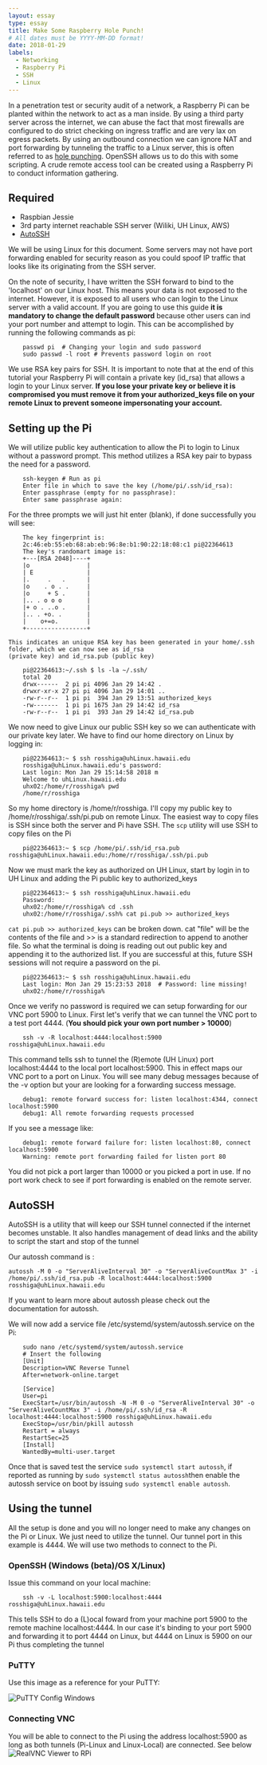 ```yaml
---
layout: essay
type: essay
title: Make Some Raspberry Hole Punch!
# All dates must be YYYY-MM-DD format!
date: 2018-01-29
labels:
  - Networking
  - Raspberry Pi
  - SSH
  - Linux
---
```


In a penetration test or security audit of a network, a Raspberry Pi can be planted within the network to act as a man inside. 
By using a third party server across the internet, we can abuse the fact that most firewalls are configured to do strict checking on ingress traffic and are very lax on egress packets. By using an outbound connection we can ignore NAT and port forwarding by tunneling the traffic to a Linux server, this is often referred to as [hole punching](https://en.wikipedia.org/wiki/Hole_punching_(networking)). OpenSSH allows us to do this with some scripting. A crude remote access tool can be created using a Raspberry Pi to conduct information gathering. 

## Required

 - Raspbian Jessie
 - 3rd party internet reachable SSH server (Wiliki, UH Linux, AWS)
 - [AutoSSH](https://linux.die.net/man/1/autossh)

We will be using Linux for this document. Some servers may not have port forwarding enabled for security reason as you 
could spoof IP traffic that looks like its originating from the SSH server. 

On the note of security, I have written the SSH forward to bind to the 'localhost' on our Linux host. This means your 
data is not exposed to the internet. However, it is exposed to all users who can login to the Linux server with a valid 
account. If you are going to use this guide **it is mandatory to change the default password** because other users can 
ind your port number and attempt to login. This can be accomplished by running the following commands as pi:
```
    passwd pi  # Changing your login and sudo password
    sudo passwd -l root # Prevents password login on root
```

We use RSA key pairs for SSH. It is important to note that at the end of this tutorial your Raspberry Pi will contain 
a private key (id_rsa) that allows a login to your Linux server. **If you lose your private key or believe it is 
compromised you must remove it from your authorized_keys file on your remote Linux to prevent someone impersonating your account.** 
## Setting up the Pi
We will utilize public key authentication to allow the Pi to login to Linux without a password prompt. This method utilizes a RSA key pair to bypass the need for a password. 
```
    ssh-keygen # Run as pi
    Enter file in which to save the key (/home/pi/.ssh/id_rsa):
    Enter passphrase (empty for no passphrase):
    Enter same passphrase again:
```

For the three prompts we will just hit enter (blank), if done successfully you will see:
```
    The key fingerprint is:
	2c:46:eb:55:eb:68:ab:eb:96:8e:b1:90:22:18:08:c1 pi@22364613
	The key's randomart image is:
	+---[RSA 2048]----+
	|o                |
	| E               |
	|.     .   .      |
	|o    . o . .     |
	|o     + S .      |
	|.. . o o o       |
	|+ o . ..o .      |
	|.. . +o. .       |
	|    o+=o.        |
	+-----------------+

This indicates an unique RSA key has been generated in your home/.ssh folder, which we can now see as id_rsa 
(private key) and id_rsa.pub (public key)

	pi@22364613:~/.ssh $ ls -la ~/.ssh/
	total 20
	drwx------  2 pi pi 4096 Jan 29 14:42 .
	drwxr-xr-x 27 pi pi 4096 Jan 29 14:01 ..
	-rw-r--r--  1 pi pi  394 Jan 29 13:51 authorized_keys
	-rw-------  1 pi pi 1675 Jan 29 14:42 id_rsa
	-rw-r--r--  1 pi pi  393 Jan 29 14:42 id_rsa.pub
```

We now need to give Linux our public SSH key so we can authenticate with our private key later. 
We have to find our home directory on Linux by logging in:
```
    pi@22364613:~ $ ssh rosshiga@uhLinux.hawaii.edu
	rosshiga@uhLinux.hawaii.edu's password:
	Last login: Mon Jan 29 15:14:58 2018 m
	Welcome to uhLinux.hawaii.edu
	uhx02:/home/r/rosshiga% pwd
	/home/r/rosshiga
```
	
So my home directory is /home/r/rosshiga. I'll copy my public key to /home/r/rosshiga/.ssh/pi.pub on remote Linux. 
The easiest way to copy files is SSH since both the server and Pi have SSH. 
The `scp` utility will use SSH to copy files on the Pi
```
    pi@22364613:~ $ scp /home/pi/.ssh/id_rsa.pub rosshiga@uhLinux.hawaii.edu:/home/r/rosshiga/.ssh/pi.pub
```
Now we must mark the key as authorized on UH Linux, start by login in to UH Linux and adding the Pi public key to 
authorized_keys
```
    pi@22364613:~ $ ssh rosshiga@uhLinux.hawaii.edu
    Password:
    uhx02:/home/r/rosshiga% cd .ssh
	uhx02:/home/r/rosshiga/.ssh% cat pi.pub >> authorized_keys
```
`cat pi.pub >> authorized_keys` can be broken down. cat "file" will be the contents of the file and >> is a standard 
redirection to append to another file. So what the terminal is doing is reading out out public key and appending it to 
the authorized list. If you are successful at this, future SSH sessions will not require a password on the pi.
```
    pi@22364613:~ $ ssh rosshiga@uhLinux.hawaii.edu
	Last login: Mon Jan 29 15:23:53 2018  # Password: line missing!
	uhx02:/home/r/rosshiga%
```
Once we verify no password is required we can setup forwarding for our VNC port 5900 to Linux. First let's verify 
that we can tunnel the VNC port to a test port 4444. (**You should pick your own port number > 10000**)
```
    ssh -v -R localhost:4444:localhost:5900 rosshiga@uhLinux.hawaii.edu
 ```   
This command tells ssh to tunnel the (R)emote (UH Linux) port localhost:4444 to the local port localhost:5900. This in 
effect maps our VNC port to a port on Linux. You will see many debug messages because of the -v option but your are 
looking for a forwarding success message.
```
    debug1: remote forward success for: listen localhost:4344, connect localhost:5900
	debug1: All remote forwarding requests processed
```
If you see a message like:
```
    debug1: remote forward failure for: listen localhost:80, connect localhost:5900
	Warning: remote port forwarding failed for listen port 80
```
	
You did not pick a port larger than 10000 or you picked a port in use. If no port work check to see if port forwarding 
is enabled on the remote server.

## AutoSSH
AutoSSH is a utility that will keep our SSH tunnel connected if the internet becomes unstable. It also handles 
management of dead links and the ability to script the start and stop of the tunnel

Our autossh command is : 
```
autossh -M 0 -o "ServerAliveInterval 30" -o "ServerAliveCountMax 3" -i /home/pi/.ssh/id_rsa.pub -R localhost:4444:localhost:5900 rosshiga@uhLinux.hawaii.edu
```
If you want to learn more about autossh please check out the documentation for autossh.

We will now add a service file /etc/systemd/system/autossh.service on the Pi:
```
    sudo nano /etc/systemd/system/autossh.service
    # Insert the following
    [Unit]
	Description=VNC Reverse Tunnel
	After=network-online.target

	[Service]
	User=pi
	ExecStart=/usr/bin/autossh -N -M 0 -o "ServerAliveInterval 30" -o "ServerAliveCountMax 3" -i /home/pi/.ssh/id_rsa -R localhost:4444:localhost:5900 rosshiga@uhLinux.hawaii.edu
	ExecStop=/usr/bin/pkill autossh
	Restart = always
	RestartSec=25
	[Install]
	WantedBy=multi-user.target
```
	

Once that is saved test the service `sudo systemctl start autossh`, if reported as running by `sudo systemctl status autossh`then enable the autossh service on boot by issuing `sudo systemctl enable autossh`.
## Using the tunnel
All the setup is done and you will no longer need to make any changes on the Pi or Linux. We just need to utilize the 
tunnel. Our tunnel port in this example is 4444. We will use two methods to connect to the Pi.
### OpenSSH (Windows (beta)/OS X/Linux)
Issue this command on your local machine:
```
    ssh -v -L localhost:5900:localhost:4444 rosshiga@uhLinux.hawaii.edu
```
This tells SSH to do a (L)ocal foward from your machine port 5900 to the remote machine localhost:4444. 
In our case it's binding to your port 5900 and forwarding it to port 4444 on Linux, but 4444 on Linux is 5900 on our Pi thus completing the tunnel

### PuTTY
Use this image as a reference for your PuTTY:

![PuTTY Config Windows](../images/putty.png)

### Connecting VNC
You will be able to connect to the Pi using the address localhost:5900 as long as both tunnels (Pi-Linux and Linux-Local) 
are connected. See below
![RealVNC Viewer to RPi](../images/realvnc.png)

